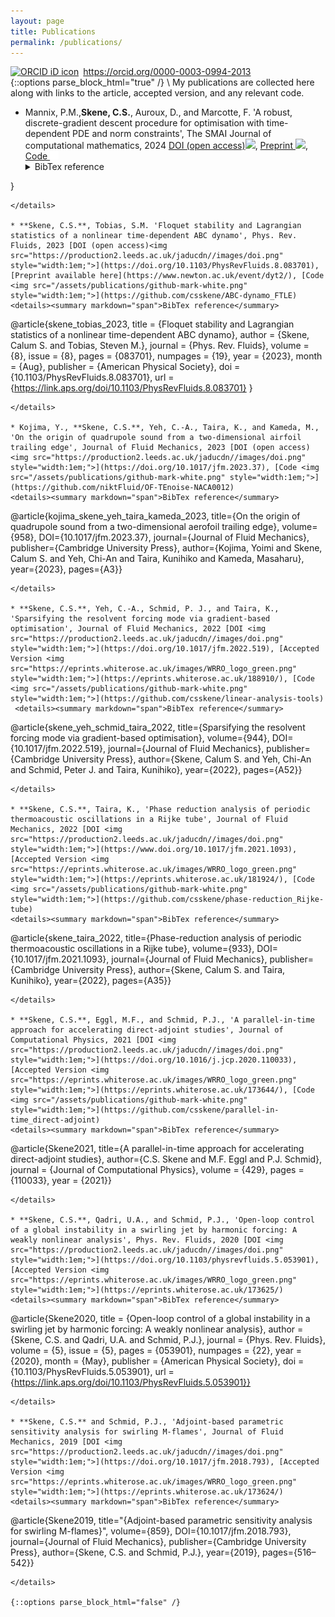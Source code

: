 ```yaml
---
layout: page
title: Publications
permalink: /publications/
---
```

<!-- Print orcid id -->
<div itemscope itemtype="https://schema.org/Person"><a itemprop="sameAs" content="https://orcid.org/0000-0003-0994-2013" href="https://orcid.org/0000-0003-0994-2013" target="orcid.widget" rel="me noopener noreferrer" style="vertical-align:top;"><img src="https://orcid.org/sites/default/files/images/orcid_16x16.png" style="width:1em;margin-right:.5em;" alt="ORCID iD icon">https://orcid.org/0000-0003-0994-2013</a></div>
<!-- Collapsible code from https://www.endtoend.ai/tutorial/collapsible-code-blocks/ -->
{::options parse_block_html="true" /}
\
My publications are collected here along with links to the article, accepted version, and any relevant code.

* Mannix, P.M.,**Skene, C.S.**, Auroux, D., and Marcotte, F. 'A robust, discrete-gradient descent procedure for optimisation with time-dependent PDE and norm constraints', The SMAI Journal of computational mathematics, 2024 [DOI (open access)<img src="https://production2.leeds.ac.uk/jaducdn//images/doi.png" style="width:1em;">](https://doi.org/10.5802/smai-jcm.104), [Preprint <img src="https://static.arxiv.org/static/browse/0.3.4/images/icons/smileybones-pixel.png" style="width:1em;">](https://arxiv.org/abs/2210.17194), [Code <img src="/assets/publications/github-mark-white.png" style="width:1em;">](https://github.com/mannixp/SphereManOpt)
   <details><summary markdown="span">BibTex reference</summary>
   ```
   @article{Mannix_2024,
     author = {Paul M. Mannix and Calum S. Skene and Didier Auroux and Florence Marcotte},
     title = {A robust, discrete-gradient descent procedure for optimisation with time-dependent {PDE} and norm constraints},
     journal = {The SMAI Journal of computational mathematics},
     pages = {1--28},
     publisher = {Soci\'et\'e de Math\'ematiques Appliqu\'ees et Industrielles},
     volume = {10},
     year = {2024}
}
  ```
  </details>

* **Skene, C.S.**, Tobias, S.M. 'Floquet stability and Lagrangian statistics of a nonlinear time-dependent ABC dynamo', Phys. Rev. Fluids, 2023 [DOI (open access)<img src="https://production2.leeds.ac.uk/jaducdn//images/doi.png" style="width:1em;">](https://doi.org/10.1103/PhysRevFluids.8.083701), [Preprint available here](https://www.newton.ac.uk/event/dyt2/), [Code <img src="/assets/publications/github-mark-white.png" style="width:1em;">](https://github.com/csskene/ABC-dynamo_FTLE)
  <details><summary markdown="span">BibTex reference</summary>
  ```
  @article{skene_tobias_2023,
  title = {Floquet stability and Lagrangian statistics of a nonlinear time-dependent ABC dynamo},
  author = {Skene, Calum S. and Tobias, Steven M.},
  journal = {Phys. Rev. Fluids},
  volume = {8},
  issue = {8},
  pages = {083701},
  numpages = {19},
  year = {2023},
  month = {Aug},
  publisher = {American Physical Society},
  doi = {10.1103/PhysRevFluids.8.083701},
  url = {https://link.aps.org/doi/10.1103/PhysRevFluids.8.083701}
}

  ```
  </details>

* Kojima, Y., **Skene, C.S.**, Yeh, C.-A., Taira, K., and Kameda, M., 'On the origin of quadrupole sound from a two-dimensional airfoil trailing edge', Journal of Fluid Mechanics, 2023 [DOI (open access)<img src="https://production2.leeds.ac.uk/jaducdn//images/doi.png" style="width:1em;">](https://doi.org/10.1017/jfm.2023.37), [Code <img src="/assets/publications/github-mark-white.png" style="width:1em;">](https://github.com/niktFluid/OF-TEnoise-NACA0012)
  <details><summary markdown="span">BibTex reference</summary>
   ```
  @article{kojima_skene_yeh_taira_kameda_2023, 
  title={On the origin of quadrupole sound from a two-dimensional aerofoil trailing edge}, 
  volume={958}, 
  DOI={10.1017/jfm.2023.37}, 
  journal={Journal of Fluid Mechanics}, 
  publisher={Cambridge University Press}, 
  author={Kojima, Yoimi and Skene, Calum S. and Yeh, Chi-An and Taira, Kunihiko and Kameda, Masaharu}, 
  year={2023}, 
  pages={A3}}
  ```
  </details>

* **Skene, C.S.**, Yeh, C.-A., Schmid, P. J., and Taira, K., 'Sparsifying the resolvent forcing mode via gradient-based optimisation', Journal of Fluid Mechanics, 2022 [DOI <img src="https://production2.leeds.ac.uk/jaducdn//images/doi.png" style="width:1em;">](https://doi.org/10.1017/jfm.2022.519), [Accepted Version <img src="https://eprints.whiterose.ac.uk/images/WRRO_logo_green.png" style="width:1em;">](https://eprints.whiterose.ac.uk/188910/), [Code <img src="/assets/publications/github-mark-white.png" style="width:1em;">](https://github.com/csskene/linear-analysis-tools)
   <details><summary markdown="span">BibTex reference</summary>
   ```
  @article{skene_yeh_schmid_taira_2022,
  title={Sparsifying the resolvent forcing mode via gradient-based optimisation},
  volume={944},
  DOI={10.1017/jfm.2022.519},
  journal={Journal of Fluid Mechanics},
  publisher={Cambridge University Press},
  author={Skene, Calum S. and Yeh, Chi-An and Schmid, Peter J. and Taira, Kunihiko},
  year={2022},
  pages={A52}}
  ```
  </details>

* **Skene, C.S.**, Taira, K., 'Phase reduction analysis of periodic thermoacoustic oscillations in a Rijke tube', Journal of Fluid Mechanics, 2022 [DOI <img src="https://production2.leeds.ac.uk/jaducdn//images/doi.png" style="width:1em;">](https://www.doi.org/10.1017/jfm.2021.1093), [Accepted Version <img src="https://eprints.whiterose.ac.uk/images/WRRO_logo_green.png" style="width:1em;">](https://eprints.whiterose.ac.uk/181924/), [Code <img src="/assets/publications/github-mark-white.png" style="width:1em;">](https://github.com/csskene/phase-reduction_Rijke-tube)
  <details><summary markdown="span">BibTex reference</summary>

  ```
  @article{skene_taira_2022,
  title={Phase-reduction analysis of periodic thermoacoustic oscillations in a Rijke tube},
  volume={933},
  DOI={10.1017/jfm.2021.1093},
  journal={Journal of Fluid Mechanics},
  publisher={Cambridge University Press},
  author={Skene, Calum S. and Taira, Kunihiko},
  year={2022},
  pages={A35}}
  ```
  </details>

* **Skene, C.S.**, Eggl, M.F., and Schmid, P.J., 'A parallel-in-time approach for accelerating direct-adjoint studies', Journal of Computational Physics, 2021 [DOI <img src="https://production2.leeds.ac.uk/jaducdn//images/doi.png" style="width:1em;">](https://doi.org/10.1016/j.jcp.2020.110033), [Accepted Version <img src="https://eprints.whiterose.ac.uk/images/WRRO_logo_green.png" style="width:1em;">](https://eprints.whiterose.ac.uk/173644/), [Code <img src="/assets/publications/github-mark-white.png" style="width:1em;">](https://github.com/csskene/parallel-in-time_direct-adjoint)
  <details><summary markdown="span">BibTex reference</summary>

  ```
  @article{Skene2021,
  title={A parallel-in-time approach for accelerating direct-adjoint studies},
  author={C.S. Skene and M.F. Eggl and P.J. Schmid},
  journal = {Journal of Computational Physics},
  volume = {429},
  pages = {110033},
  year = {2021}}
  ```
  </details>

* **Skene, C.S.**, Qadri, U.A., and Schmid, P.J., 'Open-loop control of a global instability in a swirling jet by harmonic forcing: A weakly nonlinear analysis', Phys. Rev. Fluids, 2020 [DOI <img src="https://production2.leeds.ac.uk/jaducdn//images/doi.png" style="width:1em;">](https://doi.org/10.1103/physrevfluids.5.053901), [Accepted Version <img src="https://eprints.whiterose.ac.uk/images/WRRO_logo_green.png" style="width:1em;">](https://eprints.whiterose.ac.uk/173625/)
  <details><summary markdown="span">BibTex reference</summary>

  ```
  @article{Skene2020,
  title = {Open-loop control of a global instability in a swirling jet by harmonic forcing: A weakly nonlinear analysis},
  author = {Skene, C.S. and Qadri, U.A. and Schmid, P.J.},
  journal = {Phys. Rev. Fluids},
  volume = {5},
  issue = {5},
  pages = {053901},
  numpages = {22},
  year = {2020},
  month = {May},
  publisher = {American Physical Society},
  doi = {10.1103/PhysRevFluids.5.053901},
  url = {https://link.aps.org/doi/10.1103/PhysRevFluids.5.053901}}
  ```
  </details>

* **Skene, C.S.** and Schmid, P.J., 'Adjoint-based parametric sensitivity analysis for swirling M-flames', Journal of Fluid Mechanics, 2019 [DOI <img src="https://production2.leeds.ac.uk/jaducdn//images/doi.png" style="width:1em;">](https://doi.org/10.1017/jfm.2018.793), [Accepted Version <img src="https://eprints.whiterose.ac.uk/images/WRRO_logo_green.png" style="width:1em;">](https://eprints.whiterose.ac.uk/173624/)
  <details><summary markdown="span">BibTex reference</summary>

  ```
  @article{Skene2019,
  title="{Adjoint-based parametric sensitivity analysis for swirling M-flames}",
  volume={859}, DOI={10.1017/jfm.2018.793},
  journal={Journal of Fluid Mechanics},
  publisher={Cambridge University Press},
  author={Skene, C.S. and Schmid, P.J.},
  year={2019},
  pages={516–542}}
  ```
  </details>

{::options parse_block_html="false" /}
